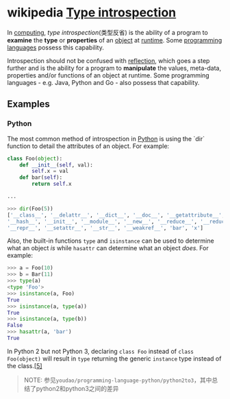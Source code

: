 # wikipedia [Type introspection](https://en.wikipedia.org/wiki/Type_introspection)



In [computing](https://en.wikipedia.org/wiki/Computing), *type introspection*(类型反省) is the ability of a program to **examine** the **type** or **properties** of an [object](https://en.wikipedia.org/wiki/Object_(computer_science)) at [runtime](https://en.wikipedia.org/wiki/Run_time_(program_lifecycle_phase)). Some [programming languages](https://en.wikipedia.org/wiki/Programming_language) possess this capability.

Introspection should not be confused with [reflection](https://en.wikipedia.org/wiki/Reflection_(computer_programming)), which goes a step further and is the ability for a program to **manipulate** the values, meta-data, properties and/or functions of an object at runtime. Some programming languages - e.g. Java, Python and Go - also possess that capability.



## Examples





### Python

The most common method of introspection in [Python](https://en.wikipedia.org/wiki/Python_(programming_language)) is using the `dir` function to detail the attributes of an object. For example:

```python
class Foo(object):
    def __init__(self, val):
        self.x = val
    def bar(self):
        return self.x

...

>>> dir(Foo(5))
['__class__', '__delattr__', '__dict__', '__doc__', '__getattribute__',
'__hash__', '__init__', '__module__', '__new__', '__reduce__', '__reduce_ex__',
'__repr__', '__setattr__', '__str__', '__weakref__', 'bar', 'x']
```

Also, the built-in functions `type` and `isinstance` can be used to determine what an object *is* while `hasattr` can determine what an object *does*. For example:

```python
>>> a = Foo(10)
>>> b = Bar(11)
>>> type(a)
<type 'Foo'>
>>> isinstance(a, Foo)
True
>>> isinstance(a, type(a))
True
>>> isinstance(a, type(b))
False
>>> hasattr(a, 'bar')
True
```

In Python 2 but not Python 3, declaring `class Foo` instead of `class Foo(object)` will result in `type` returning the generic `instance` type instead of the class.[[5\]](https://en.wikipedia.org/wiki/Type_introspection#cite_note-5)

> NOTE: 参见`youdao/programming-language-python/python2to3`，其中总结了python2和python3之间的差异

